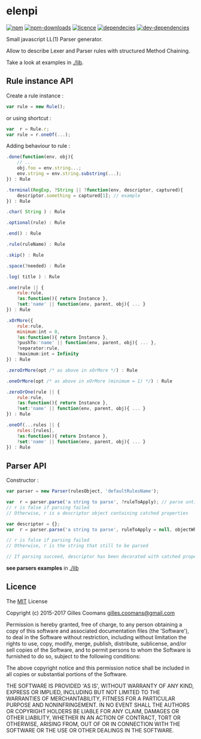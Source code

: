 # elenpi

[![npm](https://img.shields.io/npm/v/elenpi.svg)]()
[![npm-downloads](https://img.shields.io/npm/dm/elenpi.svg)]()
[![licence](https://img.shields.io/npm/l/elenpi.svg)]()
[![dependecies](https://img.shields.io/david/nomocas/elenpi.svg)]()
[![dev-dependencies](https://img.shields.io/david/dev/nomocas/elenpi.svg)]()

Small javascript LL(1) Parser generator.

Allow to describe Lexer and Parser rules with structured Method Chaining.

Take a look at examples in [./lib](./lib).


## Rule instance API

Create a rule instance : 

```javascript
var rule = new Rule();
```

or using shortcut :

```javascript
var  r = Rule.r;
var rule = r.oneOf(...);
```

Adding behaviour to rule :

```javascript
.done(function(env, obj){
	// ...
	obj.foo = env.string...;
	env.string = env.string.substring(...);
}) : Rule
```

```javascript
.terminal(RegExp, ?String || ?function(env, descriptor, captured){
	descriptor.something = captured[1]; // example
}) : Rule
```

```javascript
.char( String ) : Rule
```
```javascript
.optional(rule) : Rule
```

```javascript
.end() : Rule
```

```javascript
.rule(ruleName) : Rule
```

```javascript
.skip() : Rule
```

```javascript
.space(?needed) : Rule
```

```javascript
.log( title ) : Rule
```

```javascript
.one(rule || { 
	rule:rule, 
	?as:function(){ return Instance }, 
	?set:'name' || function(env, parent, obj){ ... } 
}) : Rule
```

```javascript
.xOrMore({ 
	rule:rule,
	minimum:int = 0,
	?as:function(){ return Instance }, 
	?pushTo:'name' || function(env, parent, obj){ ... },
	?separator:rule,
	?maximum:int = Infinity
}) : Rule
```

```javascript
.zeroOrMore(opt /* as above in xOrMore */) : Rule
```

```javascript
.oneOrMore(opt /* as above in xOrMore (minimum = 1) */) : Rule
```

```javascript
.zeroOrOne(rule || { 
	rule:rule, 
	?as:function(){ return Instance }, 
	?set:'name' || function(env, parent, obj){ ... } 
}) : Rule
```

```javascript
.oneOf(...rules || { 
	rules:[rules], 
	?as:function(){ return Instance }, 
	?set:'name' || function(env, parent, obj){ ... } 
}) : Rule
```


## Parser API

Constructor :
```javascript
var parser = new Parser(rulesObject, 'defaultRulesName');
```


```javascript
var  r = parser.parse('a string to parse', ?ruleToApply); // parse until the end of string
// r is false if parsing failed
// Otherwise, r is a descriptor object containing catched properties
```


```javascript
var descriptor = {};
var  r = parser.parse('a string to parse', ruleToApply = null, objectWhereStoreTokens = null);

// r is false if parsing failed
// Otherwise, r is the string that still to be parsed

// If parsing succeed, descriptor has been decorated with catched properties
```

__see parsers examples__ in [./lib](./lib)

## Licence

The [MIT](http://opensource.org/licenses/MIT) License

Copyright (c) 2015-2017 Gilles Coomans <gilles.coomans@gmail.com>

Permission is hereby granted, free of charge, to any person obtaining a copy of this software and associated documentation files (the 'Software'), to deal in the Software without restriction, including without limitation the rights to use, copy, modify, merge, publish, distribute, sublicense, and/or sell copies of the Software, and to permit persons to whom the Software is furnished to do so, subject to the following conditions:

The above copyright notice and this permission notice shall be included in all copies or substantial portions of the Software.

THE SOFTWARE IS PROVIDED 'AS IS', WITHOUT WARRANTY OF ANY KIND, EXPRESS OR IMPLIED, INCLUDING BUT NOT LIMITED TO THE WARRANTIES OF MERCHANTABILITY, FITNESS FOR A PARTICULAR PURPOSE AND NONINFRINGEMENT. IN NO EVENT SHALL THE AUTHORS OR COPYRIGHT HOLDERS BE LIABLE FOR ANY CLAIM, DAMAGES OR OTHER LIABILITY, WHETHER IN AN ACTION OF CONTRACT, TORT OR OTHERWISE, ARISING FROM, OUT OF OR IN CONNECTION WITH THE SOFTWARE OR THE USE OR OTHER DEALINGS IN THE SOFTWARE.
